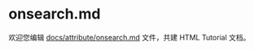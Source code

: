 onsearch.md
===

欢迎您编辑 <a target="__blank" href="https://github.com/jaywcjlove/html-tutorial/blob/master/docs/attribute/onsearch.md">docs/attribute/onsearch.md</a> 文件，共建 HTML Tutorial 文档。